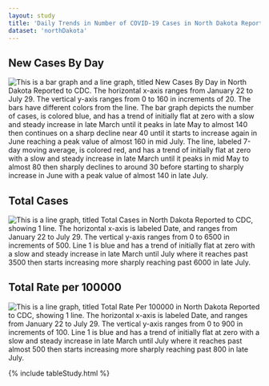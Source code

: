 ```yaml
---
layout: study
title: 'Daily Trends in Number of COVID-19 Cases in North Dakota Reported to CDC'
dataset: 'northDakota'
---
```


## New Cases By Day
<img src="{{site.baseurl}}/images/study/northDakota/NewCasesByDay.png" class="img-responsive" alt="This is a bar graph and a line graph, titled New Cases By Day in North Dakota Reported to CDC. The horizontal x-axis ranges from January 22 to July 29. The vertical y-axis ranges from 0 to 160 in increments of 20. The bars have different colors from the line. The bar graph depicts the number of cases, is colored blue, and has a trend of initially flat at zero with a slow and steady increase in late March until it peaks in late May to almost 140 then continues on a sharp decline near 40 until it starts to increase again in June reaching a peak value of almost 160 in mid July. The line, labeled 7-day moving average, is colored red,  and has a trend of initially flat at zero with a slow and steady increase in late March until it peaks in mid May to almost 80 then sharply declines to around 30 before starting to sharply increase in June with a peak value of almost 140 in late July."> 


## Total Cases
<img src="{{site.baseurl}}/images/study/northDakota/TotalCases.png" class="img-responsive" alt="This is a line graph, titled Total Cases in North Dakota Reported to CDC, showing 1 line. The horizontal x-axis is labeled Date, and ranges from January 22 to July 29. The vertical y-axis ranges from 0 to 6500 in increments of 500. Line 1 is blue and has a trend of initially flat at zero with a slow and steady increase in late March until July where it reaches past 3500 then starts increasing more sharply reaching past 6000 in late July."> 


## Total Rate per 100000
<img src="{{site.baseurl}}/images/study/northDakota/TotalRate.png" class="img-responsive" alt="This is a line graph, titled Total Rate Per 100000 in North Dakota Reported to CDC, showing 1 line. The horizontal x-axis is labeled Date, and ranges from January 22 to July 29. The vertical y-axis ranges from 0 to 900 in increments of 100. Line 1 is blue and has a trend of initially flat at zero with a slow and steady increase in late March until July where it reaches past almost 500 then starts increasing more sharply reaching past 800 in late July."> 


{% include tableStudy.html %}







